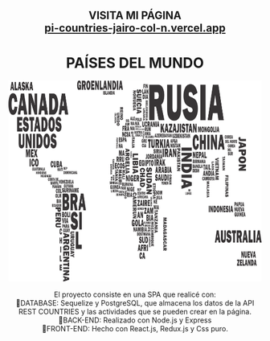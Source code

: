  <h2 align="center">
  VISITA MI PÁGINA<br/>
  <a href="https://pi-countries-jairo-col-n.vercel.app/" target="_blank">pi-countries-jairo-col-n.vercel.app</a>
</h2>
 
 <h1 align="center">PAÍSES DEL MUNDO</h1>

<p align="center">
  <img height="400" src="./countries.png" />
</p>

<P align="center">
El proyecto consiste en una SPA que realicé con:<br/>
🔸DATABASE: Sequelize y PostgreSQL, que almacena los datos de la API REST COUNTRIES y las actividades que se pueden crear en la página.<br/>
🔸BACK-END: Realizado con Node.js y Express<br/>
🔸FRONT-END: Hecho con React.js, Redux.js y Css puro.
</P>
